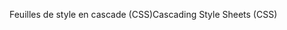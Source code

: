 <span data-ttu-id="4205e-101">Feuilles de style en cascade (CSS)</span><span class="sxs-lookup"><span data-stu-id="4205e-101">Cascading Style Sheets (CSS)</span></span>